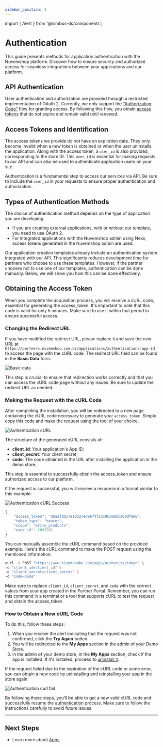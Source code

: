 ```yaml
---
sidebar_position: 1
---
```


import { Alert } from '@nimbus-ds/components';

# Authentication

This guide presents methods for application authentication with the Nuvemshop platform. Discover how to ensure security and authorized access for seamless integrations between your applications and our platform.

## API Authentication

User authentication and authorization are provided through a restricted implementation of OAuth 2. Currently, we only support the ["Authorization Code"](https://oauth.net/2/grant-types/authorization-code/) flow for granting access. By following this flow, you obtain [access tokens](https://oauth.net/2/access-tokens/) that do not expire and remain valid until renewed.

## Access Tokens and Identification

The access tokens we provide do not have an expiration date. They only become invalid when a new token is obtained or when the user uninstalls the application. Along with the access token, a `user_id` is also provided, corresponding to the store ID. This `user_id` is essential for making requests to our API and can also be used to authenticate application users on your site.

Authentication is a fundamental step to access our services via API. Be sure to include the `user_id` in your requests to ensure proper authentication and authorization.

## Types of Authentication Methods

The choice of authentication method depends on the type of application you are developing:

- If you are creating external applications, with or without our template, you need to use OAuth 2.
- For integrated applications with the Nuvemshop admin using Nexo, access tokens generated in the Nuvemshop admin are used.

Our application creation templates already include an authentication system integrated with our API. This significantly reduces development time for partners who choose to use these templates. However, if the partner chooses not to use one of our templates, authentication can be done manually. Below, we will show you how this can be done effectively.

## Obtaining the Access Token

<Alert appearance="warning" title="Attention">
    When you complete the acquisition process, you will receive a cURL code, essential for generating the access_token. It's important to note that this code is valid for only 5 minutes. Make sure to use it within that period to ensure successful access.
</Alert>

<br />

### Changing the Redirect URL

If you have modified the redirect URL, please replace it and save the new URL at `https://partners.nuvemshop.com.br/applications/authentication/:app-id` to access the page with the cURL code. The redirect URL field can be found in the **Basic Data** form.

![Basic data](../../../../../static/img/card-basic-data.png "Basic data")

This step is crucial to ensure that redirection works correctly and that you can access the cURL code page without any issues. Be sure to update the redirect URL as needed.

### Making the Request with the cURL Code

After completing the installation, you will be redirected to a new page containing the cURL code necessary to generate your `access_token`. Simply copy this code and make the request using the tool of your choice.

![Authentication cURL](../../../../../static/img/authentication-curl.png "Authentication cURL")

The structure of the generated cURL consists of:

- **client_id**: Your application's App ID;
- **client_secret**: Your client secret;
- **code**: The code obtained in the URL after installing the application in the demo store.

This step is essential to successfully obtain the access_token and ensure authorized access to our platform.

If the request is successful, you will receive a response in a format similar to this example:

![Authentication cURL Success](../../../../../static/img/authentication-curl-success.png "Authentication cURL Success")

```javascript
{
    "access_token": "88a2fdd17e10327ed96f4f2dc96b00bca60dfe60",
    "token_type": "bearer",
    "scope": "write_products",
    "user_id": 2093261
}
```

You can manually assemble the cURL command based on the provided example. Here's the cURL command to make the POST request using the mentioned information:

```bash
curl -X POST "https://www.tiendanube.com/apps/authorize/token" \
-d "client_id=client_id" \
-d "client_secret=client_secret" \
-d "code=code"
```

Make sure to replace `client_id`, `client_secret`, and `code` with the correct values from your app created in the Partner Portal.
Remember, you can run this command in a terminal or a tool that supports cURL to test the request and obtain the access_token.

### How to Obtain a New cURL Code

To do this, follow these steps:

1. When you receive the alert indicating that the request was not confirmed, click the **Try Again** button.
2. You will be redirected to the **My Apps** section in the admin of your Demo Store.
3. In the admin of your demo store, in the **My Apps** section, check if the app is installed. If it's installed, proceed to [uninstall it](./overview.md#uninstalling-an-app).

If the request failed due to the expiration of the cURL code or some error, you can obtain a new code by [uninstalling](./overview.md#uninstalling-an-app) and [reinstalling](./overview.md#installing-your-app) your app in the store again.

![Authentication curl fail](../../../../../static/img/authentication-curl-fail.png "Authentication curl fail")

By following these steps, you'll be able to get a new valid cURL code and successfully resume the [authentication](./authentication#getting-the-access-token) process. Make sure to follow the instructions carefully to avoid future issues.

---

## Next Steps

- Learn more about [Apps](./overview.md)

